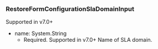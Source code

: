 ### RestoreFormConfigurationSlaDomainInput
Supported in v7.0+

- name: System.String
  - Required. Supported in v7.0+
      Name of SLA domain.
